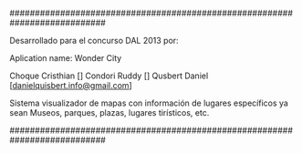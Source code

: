 ###########################################################################

Desarrollado para el concurso DAL 2013 por:

Aplication name: Wonder City

Choque Cristhian	[]
Condori Ruddy		[]
Qusbert Daniel		[danielquisbert.info@gmail.com]

Sistema visualizador de mapas con información de lugares específicos
ya sean Museos, parques, plazas, lugares tirísticos, etc.

###########################################################################